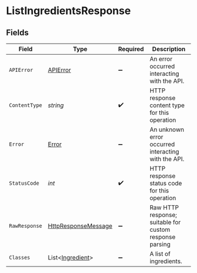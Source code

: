 # ListIngredientsResponse


## Fields

| Field                                                                                                                | Type                                                                                                                 | Required                                                                                                             | Description                                                                                                          |
| -------------------------------------------------------------------------------------------------------------------- | -------------------------------------------------------------------------------------------------------------------- | -------------------------------------------------------------------------------------------------------------------- | -------------------------------------------------------------------------------------------------------------------- |
| `APIError`                                                                                                           | [APIError](../../models/shared/APIError.md)                                                                          | :heavy_minus_sign:                                                                                                   | An error occurred interacting with the API.                                                                          |
| `ContentType`                                                                                                        | *string*                                                                                                             | :heavy_check_mark:                                                                                                   | HTTP response content type for this operation                                                                        |
| `Error`                                                                                                              | [Error](../../models/shared/Error.md)                                                                                | :heavy_minus_sign:                                                                                                   | An unknown error occurred interacting with the API.                                                                  |
| `StatusCode`                                                                                                         | *int*                                                                                                                | :heavy_check_mark:                                                                                                   | HTTP response status code for this operation                                                                         |
| `RawResponse`                                                                                                        | [HttpResponseMessage](https://learn.microsoft.com/en-us/dotnet/api/system.net.http.httpresponsemessage?view=net-5.0) | :heavy_minus_sign:                                                                                                   | Raw HTTP response; suitable for custom response parsing                                                              |
| `Classes`                                                                                                            | List<[Ingredient](../../models/shared/Ingredient.md)>                                                                | :heavy_minus_sign:                                                                                                   | A list of ingredients.                                                                                               |